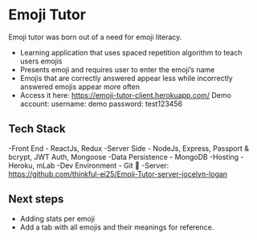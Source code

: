 # Emoji Tutor
Emoji tutor was born out of a need for emoji literacy. 
- Learning application that uses spaced repetition algorithm to teach users emojis
- Presents emoji and requires user to enter the emoji’s name
- Emojis that are correctly answered appear less while incorrectly answered emojis appear more often
- Access it here: https://emoji-tutor-client.herokuapp.com/
Demo account:
username: demo 
password: test123456

## Tech Stack
-Front End - ReactJs, Redux
-Server Side - NodeJs, Express, Passport & bcrypt, JWT Auth, Mongoose 
-Data Persistence - MongoDB
-Hosting - Heroku, mLab
-Dev Environment -  Git 💖
-Server: https://github.com/thinkful-ei25/Emoji-Tutor-server-jocelyn-logan
## Next steps
- Adding stats per emoji
- Add a tab with all emojis and their meanings for reference. 

